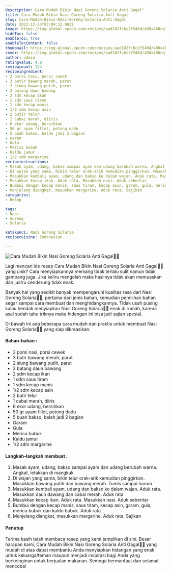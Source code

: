 ```yaml
---
description: Cara Mudah Bikin Nasi Goreng Solaria Anti Gagal"
title: Cara Mudah Bikin Nasi Goreng Solaria Anti Gagal
slug: Cara-Mudah-Bikin-Nasi-Goreng-Solaria-Anti-Gagal
date: 2022-12-24T03:09:12.063Z
image: https://img-global.cpcdn.com/recipes/aad182fc6c2f540d/400x400cq70/photo.jpg
hideToc: false
enableToc: true
enableTocContent: false
thumbnail: https://img-global.cpcdn.com/recipes/aad182fc6c2f540d/400x400cq70/photo.jpg
cover: https://img-global.cpcdn.com/recipes/aad182fc6c2f540d/400x400cq70/photo.jpg
author: admin
ratingvalue: 4.8
reviewcount: 124
recipeingredient:
- 2 porsi nasi, porsi cewek
- 3 butir bawang merah, parut
- 2 siung bawang putih, parut
- 2 batang daun bawang
- 2 sdm kecap ikan
- 1 sdm saus tiram
- 1 sdm kecap manis
- 1/2 sdm kecap asin
- 2 butir telur
- 1 cabai merah, diiris
- 6 ekor udang, bersihkan
- 50 gr ayam fillet, potong dadu
- 5 buah bakso, belah jadi 2 bagian
- Garam
- Gula
- Merica bubuk
- Kaldu jamur
- 1/2 sdm margarine
recipeinstructions:
- Masak ayam, udang, bakso sampai ayam dan udang berubah warna. Angkat, letakkan di mangkuk
- Di wajan yang sama, bikin telur orak-arik kemudian pinggirkan. Masukkan bawang putih dan bawang merah. Tumis sampai harum
- Masukkan kembali ayam, udang dan bakso ke dalam wajan. Aduk rata. Masukkan daun dawang dan cabai merah. Aduk rata
- Masukkan kecap ikan. Aduk rata. Masukkan nasi. Aduk sebentar
- Bumbui dengan kecap manis, saus tiram, kecap asin, garam, gula, merica bubuk dan kaldu bubuk. Aduk rata
- Menjelang diangkat, masukkan margarine. Aduk rata. Sajikan
categories:
- Resep

tags:
- Nasi
- Goreng
- Solaria

katakunci: Nasi Goreng Solaria
recipecuisine: Indonesian

---
```


![Cara Mudah Bikin Nasi Goreng Solaria Anti Gagal👩‍🍳](https://img-global.cpcdn.com/recipes/aad182fc6c2f540d/400x400cq70/photo.jpg)

Lagi mencari ide resep Cara Mudah Bikin Nasi Goreng Solaria Anti Gagal👩‍🍳 yang unik? Cara menyiapkannya memang tidak terlalu sulit namun tidak gampang juga. Jika keliru mengolah maka hasilnya tidak akan memuaskan dan justru cenderung tidak enak.

Banyak hal yang sedikit banyak mempengaruhi kualitas rasa dari Nasi Goreng Solaria👩‍🍳, pertama dari jenis bahan, kemudian pemilihan bahan segar sampai cara membuat dan menghidangkannya. Tidak usah pusing kalau hendak menyiapkan Nasi Goreng Solaria👩‍🍳 enak di rumah, karena asal sudah tahu triknya maka hidangan ini bisa jadi sajian spesial.

Di bawah ini ada beberapa cara mudah dan praktis untuk membuat Nasi Goreng Solaria👩‍🍳 yang siap dikreasikan.

<!--inarticleads1-->

#### Bahan-bahan :

- 2 porsi nasi, porsi cewek
- 3 butir bawang merah, parut
- 2 siung bawang putih, parut
- 2 batang daun bawang
- 2 sdm kecap ikan
- 1 sdm saus tiram
- 1 sdm kecap manis
- 1/2 sdm kecap asin
- 2 butir telur
- 1 cabai merah, diiris
- 6 ekor udang, bersihkan
- 50 gr ayam fillet, potong dadu
- 5 buah bakso, belah jadi 2 bagian
- Garam
- Gula
- Merica bubuk
- Kaldu jamur
- 1/2 sdm margarine

<!--inarticleads2-->

#### Langkah-langkah membuat :

1. Masak ayam, udang, bakso sampai ayam dan udang berubah warna. Angkat, letakkan di mangkuk
1. Di wajan yang sama, bikin telur orak-arik kemudian pinggirkan. Masukkan bawang putih dan bawang merah. Tumis sampai harum
1. Masukkan kembali ayam, udang dan bakso ke dalam wajan. Aduk rata. Masukkan daun dawang dan cabai merah. Aduk rata
1. Masukkan kecap ikan. Aduk rata. Masukkan nasi. Aduk sebentar
1. Bumbui dengan kecap manis, saus tiram, kecap asin, garam, gula, merica bubuk dan kaldu bubuk. Aduk rata
1. Menjelang diangkat, masukkan margarine. Aduk rata. Sajikan

#### Penutup

Terima kasih telah membaca resep yang kami tampilkan di sini. Besar harapan kami, Cara Mudah Bikin Nasi Goreng Solaria Anti Gagal👩‍🍳 yang mudah di atas dapat membantu Anda menyiapkan hidangan yang enak untuk keluarga/teman maupun menjadi inspirasi bagi Anda yang berkeinginan untuk berjualan makanan. Semoga bermanfaat dan selamat mencoba!